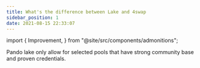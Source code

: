 ```yaml
---
title: What's the difference between Lake and 4swap
sidebar_position: 1
date: 2021-08-15 22:33:07
---
```



import {
  Improvement,
} from "@site/src/components/admonitions";

<Improvement />

Pando lake only allow for selected pools that have strong community base and proven credentials.

